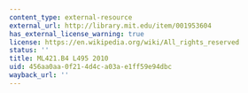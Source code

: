 ```yaml
---
content_type: external-resource
external_url: http://library.mit.edu/item/001953604
has_external_license_warning: true
license: https://en.wikipedia.org/wiki/All_rights_reserved
status: ''
title: ML421.B4 L495 2010
uid: 456aa0aa-0f21-4d4c-a03a-e1ff59e94dbc
wayback_url: ''
---
```

